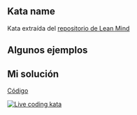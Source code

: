 ## Kata name

Kata extraída del [repositorio de Lean Mind][kata]

## Algunos ejemplos


## Mi solución

[Código](test_main.py)

[![Live coding kata][youtube-image]][youtube-video]

<!-- LINKS -->

[kata]: https://github.com/lean-mind/katas-formacion/tree/main/rangeParser
[original-kata]:https://www.codewars.com/kata/57d307fb9d84633c5100007a
[youtube-image]:http://img.youtube.com/vi/0FPsQSAOGDw/0.jpg
[youtube-video]:https://youtu.be/0FPsQSAOGDw
